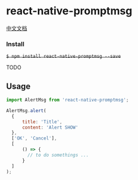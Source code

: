 
# react-native-promptmsg

[中文文档](./README_zh.md)

### Install

~~`$ npm install react-native-promptmsg --save`~~

TODO




## Usage
```javascript
import AlertMsg from 'react-native-promptmsg';

AlertMsg.alert(
  {
      title: 'Title',
      content: 'Alert SHOW'
  },
  ['OK', 'Cancel'], 
  [
      () => {
        // to do somethings ...
      }
  ]
);
```
  